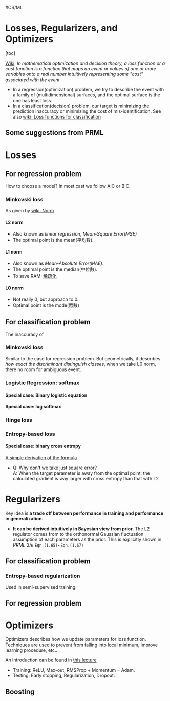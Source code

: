#CS/ML

# Losses, Regularizers, and Optimizers

[toc]

[Wiki](https://en.wikipedia.org/wiki/Loss_function): *In mathematical optimization and decision theory, a loss function or a cost function is a function that maps an event or values of one or more variables onto a real number intuitively representing some "cost" associated with the event.*

* In a regression(optimization) problem, we try to describe the event with a family of (multidimensional) surfaces, and the optimal surface is the one has least loss.
* In a classification(decision) problem, our target is minimizing the prediction inaccuracy or minimizing the cost of mis-identification. See also [wiki: Loss functions for classification](https://en.wikipedia.org/wiki/Loss_functions_for_classification)

## Some suggestions from PRML

# Losses

## For regression problem

How to choose a model? In most cast we follow AIC or BIC.

### Minkovski loss

As given by [wiki: Norm](https://en.wikipedia.org/wiki/Norm_(mathematics))

#### L2 norm

* Also known as *linear regression*, *Mean-Square Error(MSE)*
* The optimal point is the mean(平均數).

#### L1 norm

* Also known as *Mean-Absolute Error(MAE)*.
* The optimal point is the median(中位數).
* To save RAM: [稀疏化](https://developers.google.com/machine-learning/crash-course/regularization-for-sparsity/l1-regularization)

#### L0 norm

* Not really 0, but approach to 0.
* Optimal point is the mode(眾數)

## For classification problem

The inaccuracy of 

### Minkovski loss

Similar to the case for regression problem. But geometrically, it describes *how exact the discriminant distinguish classes*, when we take L0 norm, there no room for ambiguous event. 

### Logistic Regression: softmax

#### Special case: Binary logistic equation
#### Special case: log softmax

### Hinge loss

### Entropy-based loss

#### Special case: binary cross entropy

[A simple derivation of the formula](https://www.youtube.com/watch?v=hSXFuypLukA)

* Q: Why don't we take just square error?  
    A: When the target parameter is away from the optimal point, the calculated gradient is way larger with cross entropy than that with L2

# Regularizers

Key idea is **a trade off between performance in training and performance in
generalization.** 

* **It can be derived intuitively in Bayesian view from prior.** The L2 regulator comes from to the orthonormal Gaussian fluctuation assumption of each parameters as the prior. This is explicitly shown in *PRML 2/e* `Eqn.(1.65)`~`Eqn.(1.67)`

## For classification problem

### Entropy-based regularization

Used in semi-supervised training.

## For regression problem

# Optimizers

Optimizers describes how we update parameters for loss function. Techniques are used to prevent from falling into local minimum, improve learning procedure, etc.. 

An introduction can be found in [this lecture](https://www.youtube.com/watch?v=xki61j7z-30)

* Training: ReLU, Max-out, RMSProp + Momentum = Adam.
* Testing: Early stopping, Regularization, Dropout.

## Boosting
